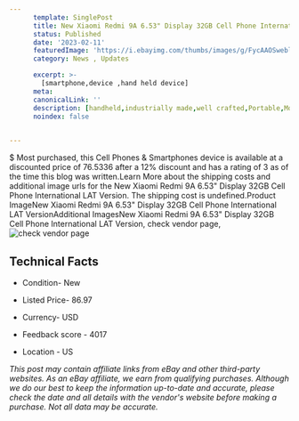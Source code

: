 ```yaml
---
      template: SinglePost
      title: New Xiaomi Redmi 9A 6.53" Display 32GB Cell Phone International LAT Version
      status: Published
      date: '2023-02-11'
      featuredImage: 'https://i.ebayimg.com/thumbs/images/g/FycAAOSweblfDQjJ/s-l225.jpg'
      category: News , Updates

      excerpt: >-
        [smartphone,device ,hand held device]
      meta:
      canonicalLink: ''
      description: [handheld,industrially made,well crafted,Portable,Mobile,Compact,Convenient,Lightweight,Maneuverable,Man-portable,Miniature,Carriable,Hand-held,Light,Holdable,Transportable,Mobile device,Pocket-sized,On-the-go,Wireless,Cordless,Compact size,Convenient size, smartphone,device ,hand held device]
      noindex: false

        
---
```

$
    Most purchased, this Cell Phones & Smartphones device is available at a discounted price of 76.5336 after a 12% discount and has a rating of 3 as of the time this blog was written.Learn More about the shipping costs and additional image urls for the New Xiaomi Redmi 9A 6.53" Display 32GB Cell Phone International LAT Version. The shipping cost is undefined.Product ImageNew Xiaomi Redmi 9A 6.53" Display 32GB Cell Phone International LAT VersionAdditional ImagesNew Xiaomi Redmi 9A 6.53" Display 32GB Cell Phone International LAT Version, check vendor page, ![check vendor page](https://origin-galleryplus.ebayimg.com/ws/web/325448120696_2_0_1/225x225.jpg,https://origin-galleryplus.ebayimg.com/ws/web/325448120696_3_0_1/225x225.jpg,https://origin-galleryplus.ebayimg.com/ws/web/325448120696_4_0_1/225x225.jpg,https://origin-galleryplus.ebayimg.com/ws/web/325448120696_5_0_1/225x225.jpg,https://origin-galleryplus.ebayimg.com/ws/web/325448120696_6_0_1/225x225.jpg)
    
    

 ## Technical Facts 



     
      

 - Condition- New 


      

 - Listed Price- 86.97 


      

 - Currency- USD 


      

 - Feedback score - 4017 


      

 - Location - US 


      
      

 *_This post may contain affiliate links from eBay and other third-party websites. As an eBay affiliate, we earn from qualifying purchases. Although we do our best to keep the information up-to-date and accurate, please check the date and all details with the vendor's website before making a purchase. Not all data may be accurate._*



    
    
    
    
    